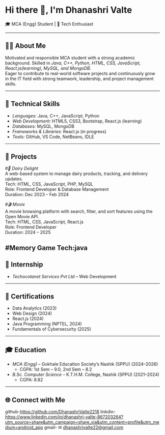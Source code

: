 

# Hi there 👋, I'm Dhanashri Valte  

🎓 MCA (Engg) Student | 🌱 Tech Enthusiast  

---

## 👩‍💻 About Me
Motivated and responsible MCA student with a strong academic background. Skilled in *Java, C++, Python, HTML, CSS, JavaScript, React.js(learning), MySQL, and MongoDB*.  
Eager to contribute to real-world software projects and continuously grow in the IT field with strong teamwork, leadership, and project management skills.  

---

## 🔧 Technical Skills
- *Languages:* Java, C++, JavaScript, Python  
- *Web Development:* HTML5, CSS3, Bootstrap, React.js (learning)  
- *Databases:* MySQL, MongoDB  
- *Frameworks & Libraries:* React.js (in progress)  
- *Tools:* GitHub, VS Code, NetBeans, IDLE  

---

## 📂 Projects
#*🥛 Dairy Delight*  
  A web-based system to manage dairy products, tracking, and delivery updates.  
  Tech: HTML, CSS, JavaScript, PHP, MySQL  
  Role: Frontend Developer & Database Management  
  Duration: Dec 2023 – Feb 2024  

  #*🎬 Movix*  
  A movie browsing platform with search, filter, and sort features using the Open Movie API.  
  Tech: HTML, CSS, JavaScript, React.js  
  Role: Frontend Developer  
  Duration: 2024 – 2025  

#Memory Game
  Tech:java
---

## 💼 Internship
- *Techocotanet Services Pvt Ltd* – Web Development  

---

## 📜 Certifications
- Data Analytics (2023)  
- Web Design (2024)  
- React.js (2024)  
- Java Programming (NPTEL, 2024)  
- Fundamentals of Cybersecurity (2025)  

---

## 🎓 Education
- *MCA (Engg)* – Gokhale Education Society’s Nashik (SPPU) (2024–2026)  
  - CGPA: 1st Sem – 9.0, 2nd Sem – 8.2  
- *B.Sc. Computer Science* – K.T.H.M. College, Nashik (SPPU) (2021–2024)  
  - CGPA: 8.82  

---

## 🌐 Connect with Me
github-https://github.com/DhanashriValte2218
linkdin-https://www.linkedin.com/in/dhanashri-valte-867203264?utm_source=share&utm_campaign=share_via&utm_content=profile&utm_medium=android_app
gmail- ✉ dhanashrivalte22@gmail.com






